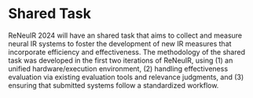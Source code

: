 # Shared Task

ReNeuIR 2024 will have an shared task that aims to collect and measure neural IR systems to foster the development of new IR measures that incorporate efficiency and effectiveness. The methodology of the shared task was developed in the first two iterations of ReNeuIR, using (1) an unified hardware/execution environment, (2) handling effectiveness evaluation via existing evaluation tools and relevance judgments, and (3) ensuring that submitted systems follow a standardized workflow.


